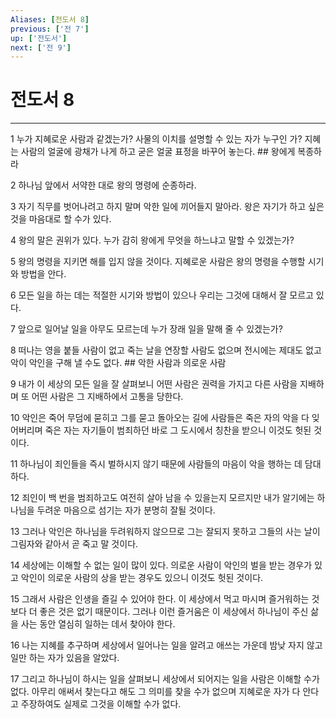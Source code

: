 ```yaml
---
Aliases: [전도서 8]
previous: ['전 7']
up: ['전도서']
next: ['전 9']
---
```

# 전도서 8

***


1 누가 지혜로운 사람과 같겠는가? 사물의 이치를 설명할 수 있는 자가 누구인 가? 지혜는 사람의 얼굴에 광채가 나게 하고 굳은 얼굴 표정을 바꾸어 놓는다. ## 왕에게 복종하라 

2 하나님 앞에서 서약한 대로 왕의 명령에 순종하라. 

3 자기 직무를 벗어나려고 하지 말며 악한 일에 끼어들지 말아라. 왕은 자기가 하고 싶은 것을 마음대로 할 수가 있다. 

4 왕의 말은 권위가 있다. 누가 감히 왕에게 무엇을 하느냐고 말할 수 있겠는가? 

5 왕의 명령을 지키면 해를 입지 않을 것이다. 지혜로운 사람은 왕의 명령을 수행할 시기와 방법을 안다. 

6 모든 일을 하는 데는 적절한 시기와 방법이 있으나 우리는 그것에 대해서 잘 모르고 있다. 

7 앞으로 일어날 일을 아무도 모르는데 누가 장래 일을 말해 줄 수 있겠는가? 

8 떠나는 영을 붙들 사람이 없고 죽는 날을 연장할 사람도 없으며 전시에는 제대도 없고 악이 악인을 구해 낼 수도 없다. ## 악한 사람과 의로운 사람 

9 내가 이 세상의 모든 일을 잘 살펴보니 어떤 사람은 권력을 가지고 다른 사람을 지배하며 또 어떤 사람은 그 지배하에서 고통을 당한다. 

10 악인은 죽어 무덤에 묻히고 그를 묻고 돌아오는 길에 사람들은 죽은 자의 악을 다 잊어버리며 죽은 자는 자기들이 범죄하던 바로 그 도시에서 칭찬을 받으니 이것도 헛된 것이다. 

11 하나님이 죄인들을 즉시 벌하시지 않기 때문에 사람들의 마음이 악을 행하는 데 담대하다. 

12 죄인이 백 번을 범죄하고도 여전히 살아 남을 수 있을는지 모르지만 내가 알기에는 하나님을 두려운 마음으로 섬기는 자가 분명히 잘될 것이다. 

13 그러나 악인은 하나님을 두려워하지 않으므로 그는 잘되지 못하고 그들의 사는 날이 그림자와 같아서 곧 죽고 말 것이다. 

14 세상에는 이해할 수 없는 일이 많이 있다. 의로운 사람이 악인의 벌을 받는 경우가 있고 악인이 의로운 사람의 상을 받는 경우도 있으니 이것도 헛된 것이다. 

15 그래서 사람은 인생을 즐길 수 있어야 한다. 이 세상에서 먹고 마시며 즐거워하는 것보다 더 좋은 것은 없기 때문이다. 그러나 이런 즐거움은 이 세상에서 하나님이 주신 삶을 사는 동안 열심히 일하는 데서 찾아야 한다. 

16 나는 지혜를 추구하며 세상에서 일어나는 일을 알려고 애쓰는 가운데 밤낮 자지 않고 일만 하는 자가 있음을 알았다. 

17 그리고 하나님이 하시는 일을 살펴보니 세상에서 되어지는 일을 사람은 이해할 수가 없다. 아무리 애써서 찾는다고 해도 그 의미를 찾을 수가 없으며 지혜로운 자가 다 안다고 주장하여도 실제로 그것을 이해할 수가 없다.
